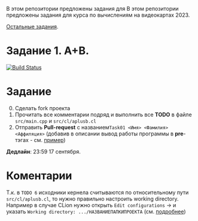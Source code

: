 В этом репозитории предложены задания для В этом репозитории предложены задания для курса по вычислениям на видеокартах 2023.

[Остальные задания](https://github.com/GPGPUCourse/GPGPUTasks2023/).

# Задание 1. A+B.

[![Build Status](https://github.com/GPGPUCourse/GPGPUTasks2023/actions/workflows/cmake.yml/badge.svg?branch=task01&event=push)](https://github.com/GPGPUCourse/GPGPUTasks2023/actions/workflows/cmake.yml)

Задание
=======

0. Сделать fork проекта
1. Прочитать все комментарии подряд и выполнить все **TODO** в файле ``src/main.cpp`` и ``src/cl/aplusb.cl``
2. Отправить **Pull-request** с названием```Task01 <Имя> <Фамилия> <Аффиляция>``` (добавив в описании вывод работы программы в **pre**-тэгах - см. [пример](https://raw.githubusercontent.com/GPGPUCourse/GPGPUTasks2023/task01/.github/pull_request_example.md))

**Дедлайн**: 23:59 17 сентября.

Коментарии
==========

Т.к. в ``TODO 6`` исходники кернела считываются по относительному пути ``src/cl/aplusb.cl``, то нужно правильно настроить working directory. Например в случае CLion нужно открыть ``Edit configurations`` -> и указать ``Working directory: .../НАЗВАНИЕПАПКИПРОЕКТА`` (см. [подробнее](https://github.com/GPGPUCourse/GPGPUTasks2023/tree/task01/.figures))
